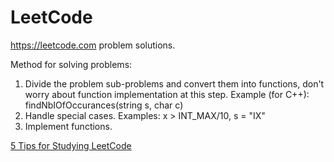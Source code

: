 # LeetCode
https://leetcode.com problem solutions.
<p>Method for solving problems:
<ol>
<li>Divide the problem sub-problems and convert them into functions, don't worry about function implementation at this step. Example (for C++): findNbIOfOccurances(string s, char c)
<li>Handle special cases. Examples: x > INT_MAX/10, s = "IX"
<li>Implement functions.
</ol>  
  
<a href="https://www.youtube.com/watch?v=xH__HUNVfH0&list=PLW7ZPvdSj-TToDuVDfc-gPxWNrBox2v5y&index=73&t=2s&ab_channel=KennyTalksCode">5 Tips for Studying LeetCode</a>
